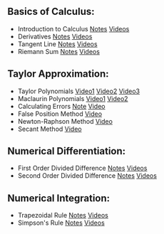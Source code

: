 ## Basics of Calculus:
  - Introduction to Calculus [Notes]() [Videos]()
  - Derivatives [Notes]() [Videos]()
  - Tangent Line [Notes]() [Videos]()
  - Riemann Sum [Notes]() [Videos]()

## Taylor Approximation:
  - Taylor Polynomials [Video1](https://youtu.be/urPIxvNBXF0?si=i5TnMxHhkM_zNgDO) [Video2](https://youtu.be/LEspaisjDFE?si=BvM-3sdykcklQLRI) [Video3](https://youtu.be/JsGr0S1kbR0?si=SXsqkDO6uH51EfOz)
  - Maclaurin Polynomials [Video1](https://youtu.be/Ac1mr2WrO-g?si=TblBkp8-OzpJEg7C) [Video2](https://youtu.be/7sc_Oc2_f2M?si=O7c4k_xqWC3C31nP)
  - Calculating Errors [Note](./Notes/1.%20NME3_4%20-%20Taylor%20approximation.pdf) [Video](https://youtu.be/lY0LzJXTgeo?si=eLVCbf5HJsqv_h58)
  - False Position Method [Video](https://youtu.be/FliKUWUVrEI?si=nwINLK13ejZZkR78)
  - Newton-Raphson Method [Video](https://youtu.be/7eHuQXMCOvA?si=mHqeqUKXa9kB_qHp)
  - Secant Method [Video](https://youtu.be/Eud16189QRA?si=xvZJLKHZ51F61-2E)

## Numerical Differentiation:
  - First Order Divided Difference [Notes]() [Videos]()
  - Second Order Divided Difference [Notes]() [Videos]()

## Numerical Integration:
  - Trapezoidal Rule [Notes]() [Videos]()
  - Simpson's Rule [Notes]() [Videos]()